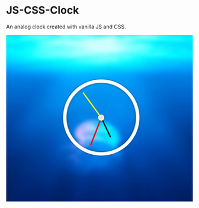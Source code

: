 # JS-CSS-Clock

An analog clock created with vanilla JS and CSS.

![alt text](screenshots/screenshot.jpg)